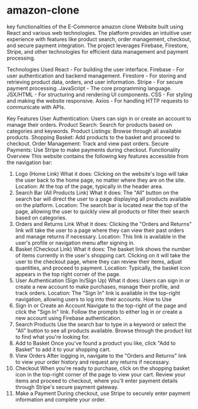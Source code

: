 # amazon-clone
 key functionalities of the E-Commerce amazon clone  Website built using React and various web technologies.
 The platform provides an intuitive user experience with features like product search, order management, checkout, and secure payment integration. The project leverages Firebase, Firestore, Stripe, and other technologies for efficient data management and payment processing.

Technologies Used
React - For building the user interface.
Firebase - For user authentication and backend management.
Firestore - For storing and retrieving product data, orders, and user information.
Stripe - For secure payment processing.
JavaScript - The core programming language.
JSX/HTML - For structuring and rendering UI components.
CSS - For styling and making the website responsive.
Axios - For handling HTTP requests to communicate with APIs.

Key Features
User Authentication: Users can sign in or create an account to manage their orders.
Product Search: Search for products based on categories and keywords.
Product Listings: Browse through all available products.
Shopping Basket: Add products to the basket and proceed to checkout.
Order Management: Track and view past orders.
Secure Payments: Use Stripe to make payments during checkout.
Functionality Overview
This website contains the following key features accessible from the navigation bar:

1. Logo (Home Link)
What it does: Clicking on the website's logo will take the user back to the home page, no matter where they are on the site.
Location: At the top of the page, typically in the header area.
2. Search Bar (All Products Link)
What it does: The "All" button on the search bar will direct the user to a page displaying all products available on the platform.
Location: The search bar is located near the top of the page, allowing the user to quickly view all products or filter their search based on categories.
3. Orders and Returns Link
What it does: Clicking the "Orders and Returns" link will take the user to a page where they can view their past orders and manage returns if necessary.
Location: This link is available in the user's profile or navigation menu after signing in.
4. Basket (Checkout Link)
What it does: The basket link shows the number of items currently in the user's shopping cart. Clicking on it will take the user to the checkout page, where they can review their items, adjust quantities, and proceed to payment.
Location: Typically, the basket icon appears in the top right corner of the page.
5. User Authentication (Sign In/Sign Up)
What it does: Users can sign in or create a new account to make purchases, manage their profile, and track orders.
Location: The "Sign In" link is available in the top-right navigation, allowing users to log into their accounts.
How to Use
1. Sign In or Create an Account
Navigate to the top-right of the page and click the "Sign In" link.
Follow the prompts to either log in or create a new account using Firebase authentication.
2. Search Products
Use the search bar to type in a keyword or select the "All" button to see all products available.
Browse through the product list to find what you're looking for.
3. Add to Basket
Once you've found a product you like, click "Add to Basket" to add it to your shopping cart.
4. View Orders
After logging in, navigate to the "Orders and Returns" link to view your order history and request any returns if necessary.
5. Checkout
When you're ready to purchase, click on the shopping basket icon in the top-right corner of the page to view your cart.
Review your items and proceed to checkout, where you'll enter payment details through Stripe's secure payment gateway.
6. Make a Payment
During checkout, use Stripe to securely enter payment information and complete your order.
